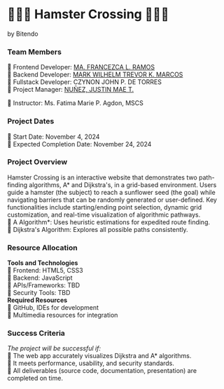 # 🐹🎡🌻 Hamster Crossing 🌻🎡🐹
by Bitendo

### Team Members
🌻 Frontend Developer: [MA. FRANCEZCA L. RAMOS](https://github.com/ramosfranz) <br>
🌻 Backend Developer: [MARK WILHELM TREVOR K. MARCOS](https://github.com/trey020304) <br>
🌻 Fullstack Developer: CZYNON JOHN P. DE TORRES <br>
🌻 Project Manager: [NUÑEZ, JUSTIN MAE T.](https://github.com/jstnnz) <br>

🌻 Instructor: Ms. Fatima Marie P. Agdon, MSCS <br>

### Project Dates
🎡 Start Date: November 4, 2024 <br>
🎡 Expected Completion Date: November 24, 2024 <br>

### Project Overview
Hamster Crossing is an interactive website that demonstrates two path-finding algorithms, A* and Dijkstra's, in a grid-based environment. Users guide a hamster (the subject) to reach a sunflower seed (the goal) while navigating barriers that can be randomly generated or user-defined. Key functionalities include starting/ending point selection, dynamic grid customization, and real-time visualization of algorithmic pathways. <br>
🐹 A Algorithm*: Uses heuristic estimations for expedited route finding. <br>
🐹 Dijkstra's Algorithm: Explores all possible paths consistently. <br>

### Resource Allocation
**Tools and Technologies** <br>
	🌻 Frontend: HTML5, CSS3 <br>
	🌻 Backend: JavaScript <br>
	🌻 APIs/Frameworks: TBD <br>
	🌻 Security Tools: TBD <br>
 **Required Resources** <br>
	🌻 GitHub, IDEs for development <br>
	🌻 Multimedia resources for integration <br>

### Success Criteria
*The project will be successful if:* <br>
🎡 The web app accurately visualizes Dijkstra and A* algorithms. <br>
🎡 It meets performance, usability, and security standards. <br>
🎡 All deliverables (source code, documentation, presentation) are completed on time.<br>
